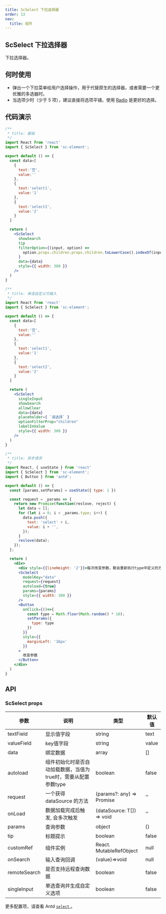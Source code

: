 ```yaml
---
title: ScSelect 下拉选择器
order: 13
nav:
  title: 组件
---
```


## ScSelect 下拉选择器

下拉选择器。

## 何时使用

* 弹出一个下拉菜单给用户选择操作，用于代替原生的选择器，或者需要一个更优雅的多选器时。
* 当选项少时（少于 5 项），建议直接将选项平铺，使用 [Radio](/components/radio/) 是更好的选择。

## 代码演示

``` jsx
/**
 * title: 基础
 */
import React from 'react'
import { ScSelect } from 'sc-element';

export default () => {
  const data=[
    {
      text:'空',
      value:''
    },
    {
      text:'select1',
      value:'1'
    },
    {
      text:'select2',
      value:'2'
    }
  ]

  return (
    <ScSelect  
      showSearch
      tip
      filterOption={(input, option) =>
        option.props.children.props.children.toLowerCase().indexOf(input.toLowerCase()) >= 0
      }
      data={data}
      style={{ width: 300 }}
    />
  )
}
```

``` jsx
/**
 * title: 单选自定义可输入
 */
import React from 'react'
import { ScSelect } from 'sc-element';

export default () => {
  const data=[
    {
      text:'空',
      value:''
    },
    {
      text:'select1',
      value:'1'
    },
    {
      text:'select2',
      value:'2'
    }
  ]

  return (
    <ScSelect  
      singleInput
      showSearch
      allowClear
      data={data}
      placeholder={ `请选择` }
      optionFilterProp="children"
      labelInValue
      style={{ width: 300 }}
    />
  )
}
```

``` jsx
/**
 * title: 异步请求
 */
import React, { useState } from 'react'
import { ScSelect } from 'sc-element';
import { Button } from 'antd';

export default () => {
  const [params,setParams] = useState({ type: 1 })

  const request = _params => {
    return new Promise(function(reslove, reject) {
      let data = [];
      for (let i = 0; i < _params.type; i++) {
        data.push({
          text: 'select' + i,
          value: i + '',
        });
      }
      reslove(data);
    });
  };

  return (
    <div>
      <div style={{lineHeight: '2'}}>每次改变参数，都会重新执行type中定义的方法，再次获取一次数据, 当前type:{params.type}</div>
      <ScSelect
        modelKey="data"  
        request={request}
        autoload={true}
        params={params}
        style={{ width: 300 }}
      />
      <Button
        onClick={()=>{
          const type = Math.floor(Math.random() * 10);
          setParams({
            type: type
          })
        }}
        style={{
          marginLeft: '16px'
        }}
      >
        改变参数
      </Button>  
    </div>  
  )
}
```

## API

### ScSelect props

| 参数 | 说明 | 类型 | 默认值 |
| --- | --- | --- | --- |
| textField | 显示值字段 | string | text |
| valueField | key值字段 | string | value |
| data | 绑定数据 | array | [] |
| autoload | 组件初始化时是否自动加载数据，当值为true时，需要从配置参数type | boolean | false |
| request | 一个获得 dataSource 的方法 | (params?: any) => Promise | '' |
| onLoad | 数据加载完成后触发, 会多次触发 | (dataSource: T[]) => void | '' |
| params | 查询参数 | object | {} |
| tip | 标题提示 | boolean | false |
| customRef | 组件实例 | React. MutableRefObject   | null      |
| onSearch  | 输入查询回调 | (value)=>void | null  |
| remoteSearch | 是否支持远程查询数据 | boolean | false |
| singleInput | 单选查询并生成自定义选项 | boolean | false |

更多配置项，请查看 Antd [ `select` ](https://ant.design/components/select-cn/)。
